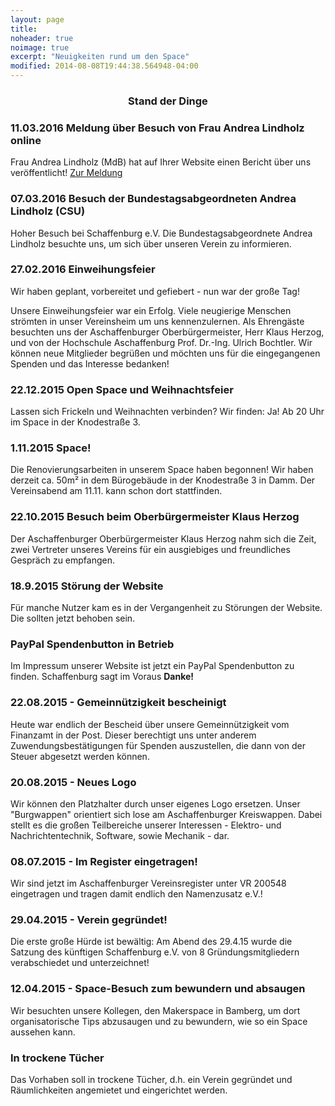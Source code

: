 ```yaml
---
layout: page
title:
noheader: true
noimage: true
excerpt: "Neuigkeiten rund um den Space"
modified: 2014-08-08T19:44:38.564948-04:00
---
```

### <center>Stand der Dinge</center>

### 11.03.2016 Meldung über Besuch von Frau Andrea Lindholz online
Frau Andrea Lindholz (MdB) hat auf Ihrer Website einen Bericht über uns veröffentlicht! <a href="http://www.lindholz.de/infothek/aktuelles/1465-treffen-schaffen-teilen.html">Zur Meldung</a>

### 07.03.2016 Besuch der Bundestagsabgeordneten Andrea Lindholz (CSU)
Hoher Besuch bei Schaffenburg e.V. Die Bundestagsabgeordnete Andrea Lindholz besuchte uns, um sich über unseren Verein zu informieren.

### 27.02.2016 Einweihungsfeier
Wir haben geplant, vorbereitet und gefiebert - nun war der große Tag!

Unsere Einweihungsfeier war ein Erfolg. Viele neugierige Menschen strömten in unser Vereinsheim um uns kennenzulernen.
Als Ehrengäste besuchten uns der Aschaffenburger Oberbürgermeister, Herr Klaus Herzog, und von der Hochschule Aschaffenburg Prof. Dr.-Ing. Ulrich Bochtler. Wir können neue Mitglieder begrüßen und möchten uns für die eingegangenen Spenden und das Interesse bedanken!


### 22.12.2015 Open Space und Weihnachtsfeier
Lassen sich Frickeln und Weihnachten verbinden? Wir finden: Ja! Ab 20 Uhr im Space in der Knodestraße 3.


### 1.11.2015 Space!
Die Renovierungsarbeiten in unserem Space haben begonnen! Wir haben derzeit ca. 50m² in dem Bürogebäude in der Knodestraße 3 in Damm. Der Vereinsabend am 11.11. kann schon dort stattfinden.

### 22.10.2015 Besuch beim Oberbürgermeister Klaus Herzog
Der Aschaffenburger Oberbürgermeister Klaus Herzog nahm sich die Zeit, zwei Vertreter unseres Vereins für ein ausgiebiges und freundliches Gespräch zu empfangen.

### 18.9.2015 Störung der Website
Für manche Nutzer kam es in der Vergangenheit zu Störungen der Website. Die sollten jetzt behoben sein.

### PayPal Spendenbutton in Betrieb
Im Impressum unserer Website ist jetzt ein PayPal Spendenbutton zu finden. Schaffenburg sagt im Voraus <b>Danke!</b>

### 22.08.2015 - Gemeinnützigkeit bescheinigt
Heute war endlich der Bescheid über unsere Gemeinnützigkeit vom Finanzamt in der Post. Dieser berechtigt uns unter anderem  Zuwendungsbestätigungen für Spenden auszustellen, die dann von der Steuer abgesetzt werden können.


### 20.08.2015 - Neues Logo
Wir können den Platzhalter durch unser eigenes Logo ersetzen. Unser "Burgwappen" orientiert sich lose am Aschaffenburger Kreiswappen. Dabei stellt es die großen Teilbereiche unserer Interessen - Elektro- und Nachrichtentechnik, Software, sowie Mechanik - dar.

### 08.07.2015 - Im Register eingetragen!
Wir sind jetzt im Aschaffenburger Vereinsregister unter VR 200548 eingetragen und tragen damit endlich den Namenzusatz e.V.!

### 29.04.2015 - Verein gegründet!
Die erste große Hürde ist bewältig: Am Abend des 29.4.15 wurde die Satzung des künftigen Schaffenburg e.V. von 8 Gründungsmitgliedern verabschiedet und unterzeichnet!

### 12.04.2015 - Space-Besuch zum bewundern und absaugen
Wir besuchten unsere Kollegen, den Makerspace in Bamberg, um dort
organisatorische Tips abzusaugen und zu bewundern, wie so ein Space
aussehen kann.

### In trockene Tücher
Das Vorhaben soll in trockene Tücher, d.h. ein Verein gegründet und
Räumlichkeiten angemietet und eingerichtet werden.
